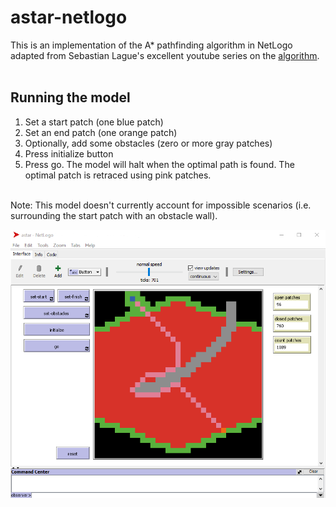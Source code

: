 # astar-netlogo

This is an implementation of the A* pathfinding algorithm in NetLogo adapted from Sebastian Lague's excellent youtube series on the [algorithm](https://www.youtube.com/watch?v=-L-WgKMFuhE). <br><br>

## Running the model
1. Set a start patch (one blue patch)
2. Set an end patch (one orange patch)
3. Optionally, add some obstacles (zero or more gray patches)
4. Press initialize button
5. Press go. The model will halt when the optimal path is found. The optimal patch is retraced using pink patches.

<br> Note: This model doesn't currently account for impossible scenarios (i.e. surrounding the start patch with an obstacle wall).

![GUI](img/gui.png)
